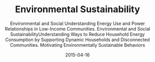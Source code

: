 ---
layout: project
title: Environmental Sustainability
subtitle: Environmental and Social Understanding Energy Use and Power Relationships in Low-Income Communities. Environmental and Social SustainabilityUnderstanding Ways to Reduce Household Energy Consumption by Supporting Dynamic Households and Disconnected Communities. Motivating Environmentally Sustainable Behaviors
date: 2015-04-16
thumbnail: sustainable.jpg
alt: image-alt
categories: past
description: Environmental and Social Understanding Energy Use and Power Relationships in Low-Income Communities. Environmental and Social SustainabilityUnderstanding Ways to Reduce Household Energy Consumption by Supporting Dynamic Households and Disconnected Communities. Motivating Environmentally Sustainable Behaviors
datafile: project3
---